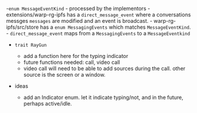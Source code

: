 -`enum MessageEventKind`
    -  processed by the implementors
    - extensions/warp-rg-ipfs has a `direct_message_event` where a conversations messges `messages` are modified and an event is broadcast. 
    - warp-rg-ipfs/src/store has a `enum MessagingEvents` which matches `MessageEventKind`. 
    - `direct_message_event` maps from a `MessagingEvents` to a `MessageEventkind`

- `trait RayGun`
    - add a function here for the typing indicator
    - future functions needed: call, video call
    - video call will need to be able to add sources during the call. other source is the screen or a window. 

- ideas
    - add an Indicator enum. let it indicate typing/not, and in the future, perhaps active/idle. 